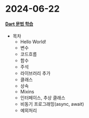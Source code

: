 # 2024-06-22
#### [Dart 문법 학습](https://www.youtube.com/watch?v=2qMZ9bvoJZk&t=1012s)

+ 목차
  - Hello World!
  - 변수
  - 코드흐름
  - 함수
  - 주석
  - 라이브러리 추가
  - 클래스
  - 상속
  - Mixins
  - 인터페이스, 추상 클래스
  - 비동기 프로그래밍(async, await)
  - 예외처리
